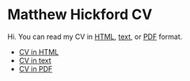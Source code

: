 Matthew Hickford CV
=================

Hi. You can read my CV in [HTML](Matthew-Hickford-CV.html), [text](Matthew-Hickford-CV.txt), or [PDF](Matthew-Hickford-CV.pdf) format.

* [CV in HTML](Matthew-Hickford-CV.html)
* [CV in text](Matthew-Hickford-CV.txt)
* [CV in PDF](Matthew-Hickford-CV.pdf)
